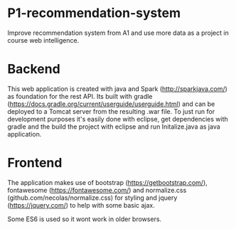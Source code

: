 # P1-recommendation-system
Improve recommendation system from A1 and use more data as a project in course web intelligence.

# Backend
This web application is created with java and Spark (http://sparkjava.com/) as foundation for the rest API. Its built with gradle (https://docs.gradle.org/current/userguide/userguide.html) and can be deployed to a Tomcat server from the resulting .war file.
To just run for development purposes it's easily done with eclipse, get dependencies with gradle and the build the project with eclipse and run Initalize.java as java application.

# Frontend
The application makes use of bootstrap (https://getbootstrap.com/), fontawesome (https://fontawesome.com/) and normalize.css (github.com/necolas/normalize.css) for styling and jquery (https://jquery.com/) to help with some basic ajax.

Some ES6 is used so it wont work in older browsers.



